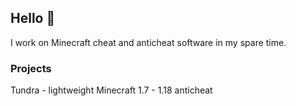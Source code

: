 ## Hello 👋 
I work on Minecraft cheat and anticheat software in my spare time.

### Projects
Tundra - lightweight Minecraft 1.7 - 1.18 anticheat
